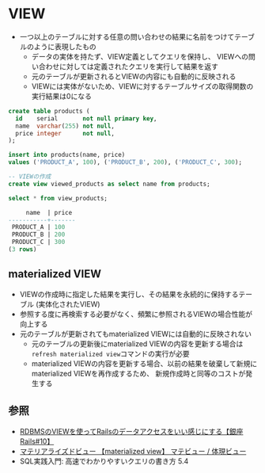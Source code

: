 # VIEW
- 一つ以上のテーブルに対する任意の問い合わせの結果に名前をつけてテーブルのように表現したもの
  - データの実体を持たず、VIEW定義としてクエリを保持し、
    VIEWへの問い合わせに対しては定義されたクエリを実行して結果を返す
  - 元のテーブルが更新されるとVIEWの内容にも自動的に反映される
  - VIEWには実体がないため、VIEWに対するテーブルサイズの取得関数の実行結果は0になる

```sql
create table products (
  id    serial       not null primary key,
  name  varchar(255) not null,
  price integer      not null,
);

insert into products(name, price)
values ('PRODUCT_A', 100), ('PRODUCT_B', 200), ('PRODUCT_C', 300);

-- VIEWの作成
create view viewed_products as select name from products;

select * from view_products;

     name  | price
-----------+-------
 PRODUCT_A | 100
 PRODUCT_B | 200
 PRODUCT_C | 300
(3 rows)
```

## materialized VIEW
- VIEWの作成時に指定した結果を実行し、その結果を永続的に保持するテーブル (実体化されたVIEW)
- 参照する度に再検索する必要がなく、頻繁に参照されるVIEWの場合性能が向上する
- 元のテーブルが更新されてもmaterialized VIEWには自動的に反映されない
  - 元のテーブルの更新後にmaterialized VIEWの内容を更新する場合は
    `refresh materialized view`コマンドの実行が必要
  - materialized VIEWの内容を更新する場合、以前の結果を破棄して新規にmaterialized VIEWを再作成するため、
    新規作成時と同等のコストが発生する

## 参照
- [RDBMSのVIEWを使ってRailsのデータアクセスをいい感じにする【銀座Rails#10】](https://techracho.bpsinc.jp/morimorihoge/2019_06_21/76521)
- [マテリアライズドビュー 【materialized view】 マテビュー / 体現ビュー](https://e-words.jp/w/%E3%83%9E%E3%83%86%E3%83%AA%E3%82%A2%E3%83%A9%E3%82%A4%E3%82%BA%E3%83%89%E3%83%93%E3%83%A5%E3%83%BC.html)
- SQL実践入門: 高速でわかりやすいクエリの書き方 5.4
